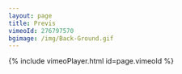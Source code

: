 ```yaml
---
layout: page
title: Previs
vimeoId: 276797570
bgimage: /img/Back-Ground.gif
---
```


{% include vimeoPlayer.html id=page.vimeoId %}
